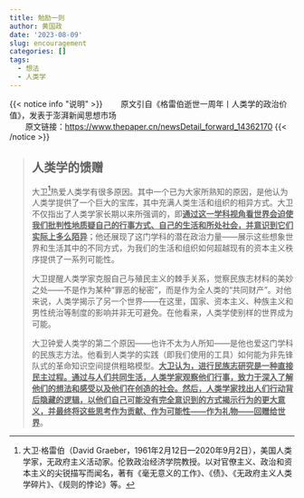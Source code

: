 ```yaml
---
title: 勉励一则
author: 黄国政
date: '2023-08-09'
slug: encouragement
categories: []
tags: 
  - 想法
  - 人类学
---
```


<!--more-->

{{< notice info "说明" >}}
&emsp;&emsp;原文引自《格雷伯逝世一周年丨人类学的政治价值》，发表于澎湃新闻思想市场<br>
&emsp;&emsp;原文链接：https://www.thepaper.cn/newsDetail_forward_14362170
{{< /notice >}}

> ## 人类学的馈赠
>
> 大卫[^David]热爱人类学有很多原因。其中一个已为大家所熟知的原因，是他认为人类学提供了一个巨大的宝库，其中充满人类生活和组织的相异方式。大卫不仅指出了人类学家长期以来所强调的，即<u>**通过这一学科视角看世界会迫使我们批判性地质疑自己的行事方式、自己的生活和所处社会，并意识到它们实际上多么陌异**</u>；他还展现了这门学科的潜在政治力量——展示这些想象世界和生活其中的不同方式，为我们的生活和组织如何超越现有的资本主义秩序提供了一系列可能性。
>
> 大卫提醒人类学家克服自己与殖民主义的棘手关系，觉察民族志材料的美妙之处——不是作为某种“罪恶的秘密”，而是作为全人类的“共同财产”。对他来说，人类学揭示了另一个世界——在这里，国家、资本主义、种族主义和男性统治等制度的影响并非无可避免。在他看来，人类学使别样的世界成为可能。
>
> 大卫钟爱人类学的第二个原因——也许不太为人所知——是他也爱这门学科的民族志方法。他看到人类学的实践（即我们使用的工具）如何能为非先锋队式的革命知识空间提供粗略模型。<u>**大卫认为，进行民族志研究是一种直接民主过程。通过与人们共同生活，人类学家观察他们行事，致力于深入了解他们的想法和感受以及他们在创造的社会。然后，人类学家找出人们行动背后隐藏的逻辑，以他们自己可能没有完全意识到的方式揭示行为的更大意义，并最终将这些思考作为贡献、作为可能性——作为礼物——回赠给世界**</u>。

[^David]: 大卫·格雷伯（David Graeber，1961年2月12日—2020年9月2日），美国人类学家，无政府主义活动家。伦敦政治经济学院教授。以对官僚主义、政治和资本主义的尖锐描写而闻名，著有《毫无意义的工作》、《债》、《无政府主义人类学碎片》、《规则的悖论》等。